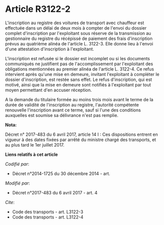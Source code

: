 # Article R3122-2

L'inscription au registre des voitures de transport avec chauffeur est effectuée dans un délai de deux mois à compter de
l'envoi du dossier complet d'inscription par l'exploitant sous réserve de la transmission au gestionnaire du registre du
récépissé de paiement des frais d'inscription prévus au quatrième alinéa de l'article L. 3122-3. Elle donne lieu à l'envoi
d'une attestation d'inscription à l'exploitant. 

L'inscription est refusée si le dossier est incomplet ou si les documents communiqués ne justifient pas de l'accomplissement
par l'exploitant des obligations mentionnées au premier alinéa de l'article L. 3122-4. Ce refus intervient après qu'une mise
en demeure, invitant l'exploitant à compléter le dossier d'inscription, est restée sans effet. Le refus d'inscription, qui
est motivé, ainsi que la mise en demeure sont notifiés à l'exploitant par tout moyen permettant d'en accuser réception. 

A la demande du titulaire formée au moins trois mois avant le terme de la durée de validité de l'inscription au registre,
l'autorité compétente renouvelle l'inscription avant ce terme, sauf si l'une des conditions auxquelles est soumise sa
délivrance n'est pas remplie.

**Nota:**

Décret n° 2017-483 du 6 avril 2017, article 14 I : Ces dispositions entrent en vigueur à des dates fixées par arrêté du
ministre chargé des transports, et au plus tard le 1er juillet 2017.

**Liens relatifs à cet article**

_Codifié par_:

  - Décret n°2014-1725 du 30 décembre 2014 - art.

_Modifié par_:

  - Décret n°2017-483 du 6 avril 2017 - art. 4

_Cite_:

  - Code des transports - art. L3122-3
  - Code des transports - art. L3122-4
